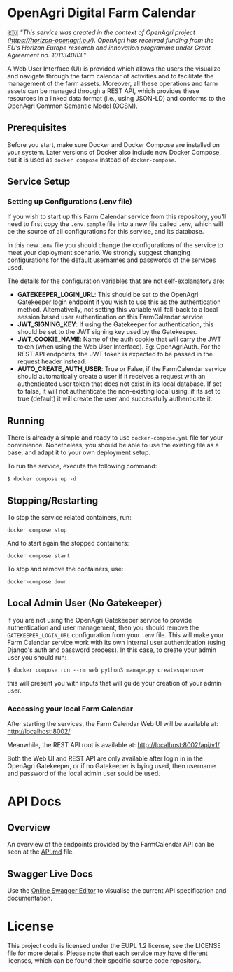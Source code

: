 # OpenAgri Digital Farm Calendar
🇪🇺
*"This service was created in the context of OpenAgri project (https://horizon-openagri.eu/). OpenAgri has received funding from the EU’s Horizon Europe research and innovation programme under Grant Agreement no. 101134083."*


A Web User Interface (UI) is provided which allows the users the visualize and navigate through the farm calendar of activities and to facilitate the management of the farm assets.
Moreover, all these operations and farm assets can be managed through a REST API, which provides these resources in a linked data format (i.e., using JSON-LD) and conforms to the OpenAgri Common Semantic Model (OCSM).


## Prerequisites

Before you start, make sure Docker and Docker Compose are installed on your system.
Later versions of Docker also include now Docker Compose, but it is used as `docker compose` instead of `docker-compose`.

## Service Setup

### Setting up Configurations (.env file)
If you wish to start up this Farm Calendar service from this repository, you'll need to first copy the `.env.sample` file into a new file called `.env`, which will be the source of all configurations for this service, and its database.

In this new `.env` file you should change the configurations of the service to meet your deployment scenario. We strongly suggest changing configurations for the default usernames and passwords of the services used.

The details for the configuration variables that are not self-explanatory are:
* **GATEKEEPER_LOGIN_URL**: This should be set to the OpenAgri Gatekeeper login endpoint if you wish to use this as the authentication method. Alternativelly, not setting this variable will fall-back to a local session based user authentication on this FarmCalendar service.
* **JWT_SIGNING_KEY**: If using the Gatekeeper for authentication, this should be set to the JWT signing key used by the Gatekeeper.
* **JWT_COOKIE_NAME**: Name of the auth cookie that will carry the JWT token (when using the Web User Interface). Eg: OpenAgriAuth. For the REST API endpoints, the JWT token is expected to be passed in the request header instead.
* **AUTO_CREATE_AUTH_USER**: True or False, if the FarmCalendar service should automatically create a user if it receives a request with an authenticated user token that does not exist in its local database. If set to false, it will not authenticate the non-existing local using, if its set to true (default) it will create the user and successfully authenticate it.

## Running
There is already a simple and ready to use `docker-compose.yml` file for your convinience. Nonetheless, you should be able to use the existing file as a base, and adapt it to your own deployment setup.

To run the service, execute the following command:
```
$ docker compose up -d
```

## Stopping/Restarting

To stop the service related containers, run:

```commandline
docker compose stop
```
And to start again the stopped containers:

```commandline
docker compose start
```

To stop and remove the containers, use:

```commandline
docker-compose down
```

## Local Admin User (No Gatekeeper)
if you are not using the OpenAgri Gatekeeper service to provide authentication and user management, then you should remove the `GATEKEEPER_LOGIN_URL` configuration from your `.env` file. This will make your Farm Calendar service work with its own internal user authentication (using Django's auth and password process). In this case, to create your admin user you should run:
```
$ docker compose run --rm web python3 manage.py createsuperuser
```
this will present you with inputs that will guide your creation of your admin user.


### Accessing your local Farm Calendar

After starting the services, the Farm Calendar Web UI will be available at: [http://localhost:8002/](http://localhost:8002/)

Meanwhile, the REST API root is available at: [http://localhost:8002/api/v1/](http://localhost:8002/api/v1/)

Both the Web UI and REST API are only available after login in in the OpenAgri Gatekeeper, or if no Gatekeeper is bying used, then username and password of the local admin user sould be used.

# API Docs
## Overview
An overview of the endpoints provided by the FarmCalendar API can be seen at the [API.md](/API.md) file.
## Swagger Live Docs
Use the [Online Swagger Editor](https://editor-next.swagger.io/?url=https://raw.githubusercontent.com/agstack/OpenAgri-FarmCalendar/refs/heads/main/schema.yml) to visualise the current API specification and documentation.



# License
This project code is licensed under the EUPL 1.2 license, see the LICENSE file for more details.
Please note that each service may have different licenses, which can be found their specific source code repository.
